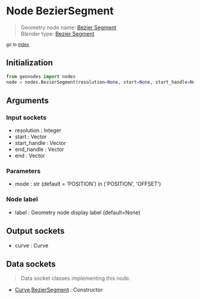 
# Node BezierSegment

> Geometry node name: [Bezier Segment](https://docs.blender.org/manual/en/latest/modeling/geometry_nodes/curve_primitives/bezier_segment.html)<br>
  Blender type: [Bezier Segment](https://docs.blender.org/api/current/bpy.types.GeometryNodeCurvePrimitiveBezierSegment.html)
  
<sub>go to [index](/docs/index.md)</sub>

## Initialization

```python
from geonodes import nodes
node = nodes.BezierSegment(resolution=None, start=None, start_handle=None, end_handle=None, end=None, mode='POSITION', label=None)
```



## Arguments


### Input sockets

- resolution : Integer
- start : Vector
- start_handle : Vector
- end_handle : Vector
- end : Vector

### Parameters

- mode : str (default = 'POSITION') in ('POSITION', 'OFFSET')

### Node label

- label : Geometry node display label (default=None)

## Output sockets

- curve : Curve

## Data sockets

> Data socket classes implementing this node.
  
  
- [Curve](/docs/sockets/Curve.md).[BezierSegment](/docs/sockets/Curve.md#beziersegment) : Constructor
  
